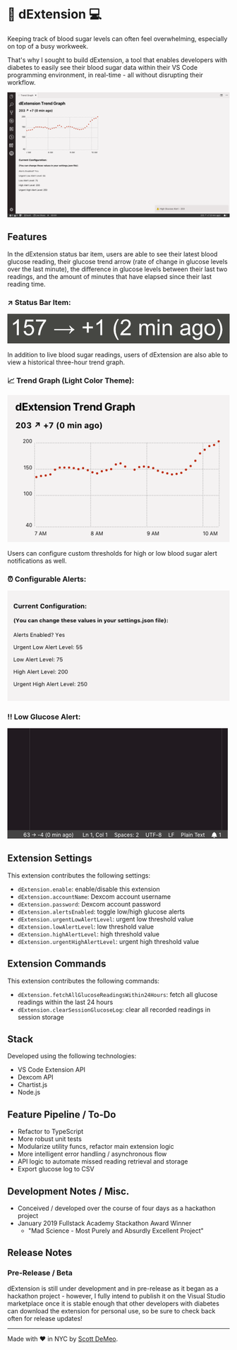 # :hospital: dExtension :computer:

Keeping track of blood sugar levels can often feel overwhelming, especially on top of a busy workweek.

That's why I sought to build dExtension, a tool that enables developers with diabetes to easily see their blood sugar data within their VS Code programming environment, in real-time - all without disrupting their workflow.

![dExtension full screen app view](/assets/full_screen.png)

## Features

In the dExtension status bar item, users are able to see their latest blood glucose reading, their glucose trend arrow (rate of change in glucose levels over the last minute), the difference in glucose levels between their last two readings, and the amount of minutes that have elapsed since their last reading time.

### :arrow_upper_right: Status Bar Item:

![dExtension status bar item](/assets/status_bar.png)

In addition to live blood sugar readings, users of dExtension are also able to view a historical three-hour trend graph.

### :chart_with_upwards_trend: Trend Graph (Light Color Theme):

![trend graph, light color theme](/assets/trend_graph.png)

Users can configure custom thresholds for high or low blood sugar alert notifications as well.

### :alarm_clock: Configurable Alerts:

![configurable alerts](/assets/configurable_alerts.png)

### :bangbang: Low Glucose Alert:

![low glucose alert](/assets/low_alert.gif)

## Extension Settings

This extension contributes the following settings:

- `dExtension.enable`: enable/disable this extension
- `dExtension.accountName`: Dexcom account username
- `dExtension.password`: Dexcom account password
- `dExtension.alertsEnabled`: toggle low/high glucose alerts
- `dExtension.urgentLowAlertLevel`: urgent low threshold value
- `dExtension.lowAlertLevel`: low threshold value
- `dExtension.highAlertLevel`: high threshold value
- `dExtension.urgentHighAlertLevel`: urgent high threshold value

## Extension Commands

This extension contributes the following commands:

- `dExtension.fetchAllGlucoseReadingsWithin24Hours`: fetch all glucose readings within the last 24 hours
- `dExtension.clearSessionGlucoseLog`: clear all recorded readings in session storage

## Stack

Developed using the following technologies:

- VS Code Extension API
- Dexcom API
- Chartist.js
- Node.js

<!-- ## Known Issues

- note any known issues here when they are discovered -->

## Feature Pipeline / To-Do

- Refactor to TypeScript
- More robust unit tests
- Modularize utility funcs, refactor main extension logic
- More intelligent error handling / asynchronous flow
- API logic to automate missed reading retrieval and storage
- Export glucose log to CSV

## Development Notes / Misc.

- Conceived / developed over the course of four days as a hackathon project
- January 2019 Fullstack Academy Stackathon Award Winner
  - "Mad Science - Most Purely and Absurdly Excellent Project"

## Release Notes

### Pre-Release / Beta

dExtension is still under development and in pre-release as it began as a hackathon project - however, I fully intend to publish it on the Visual Studio marketplace once it is stable enough that other developers with diabetes can download the extension for personal use, so be sure to check back often for release updates!

---

Made with :heart: in NYC by [Scott DeMeo](https://github.com/scottdemeo).
